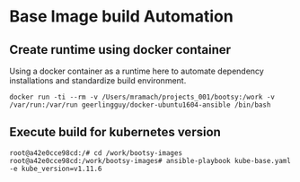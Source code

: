 # Base Image build Automation

## Create runtime using docker container

Using a docker container as a runtime here to automate dependency installations and standardize build environment.

```
docker run -ti --rm -v /Users/mramach/projects_001/bootsy:/work -v /var/run:/var/run geerlingguy/docker-ubuntu1604-ansible /bin/bash
```

## Execute build for kubernetes version

```
root@a42e0cce98cd:/# cd /work/bootsy-images
root@a42e0cce98cd:/work/bootsy-images# ansible-playbook kube-base.yaml -e kube_version=v1.11.6
```
